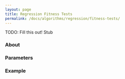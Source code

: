 ```yaml
---
layout: page
title: Regression Fitness Tests
permalink: /docs/algorithms/regression/fitness-tests/
---
```


TODO: Fill this out!
Stub

### About

### Parameters

### Example


